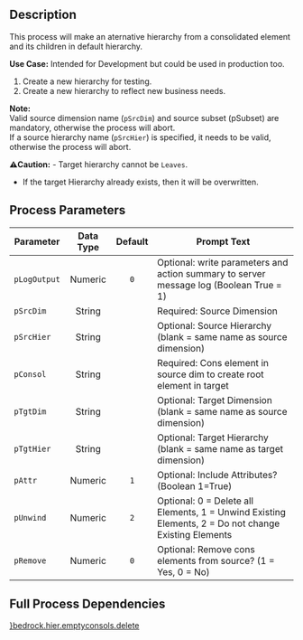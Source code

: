 ## Description
   
 This process will make an aternative hierarchy from a consolidated element and its children in default hierarchy.  
     
**Use Case:**    Intended for Development but could be used in production too.  
1. Create a new hierarchy for testing.  
2. Create a new hierarchy to reflect new business needs.  
     
**Note:**     
 Valid source dimension name (`pSrcDim`) and source subset (pSubset) are mandatory, otherwise the process will abort.  
 If a source hierarchy name (`pSrcHier`) is specified, it needs to be valid, otherwise the process will abort.  
     
**:warning:Caution:**  - Target hierarchy cannot be `Leaves`.  
 - If the target Hierarchy already exists, then it will be overwritten.  
## Process Parameters
  
|Parameter|Data Type|Default|Prompt Text|
  |---|:-:|:-:|---|
  |`pLogOutput`|Numeric|`0`|Optional: write parameters and action summary to server message log (Boolean True = 1)|
  |`pSrcDim`|String||Required: Source Dimension|
  |`pSrcHier`|String||Optional: Source Hierarchy (blank = same name as source dimension)|
  |`pConsol`|String||Required: Cons element in source dim to create root element in target|
  |`pTgtDim`|String||Optional: Target Dimension (blank = same name as source dimension)|
  |`pTgtHier`|String||Optional: Target Hierarchy (blank = same name as target dimension)|
  |`pAttr`|Numeric|`1`|Optional: Include Attributes? (Boolean 1=True)|
  |`pUnwind`|Numeric|`2`|Optional: 0 = Delete all Elements, 1 = Unwind Existing Elements, 2 = Do not change Existing Elements|
  |`pRemove`|Numeric|`0`|Optional: Remove cons elements from source? (1 = Yes, 0 = No)|
  ## Full Process Dependencies
[}bedrock.hier.emptyconsols.delete](}bedrock.hier.emptyconsols.delete)  

